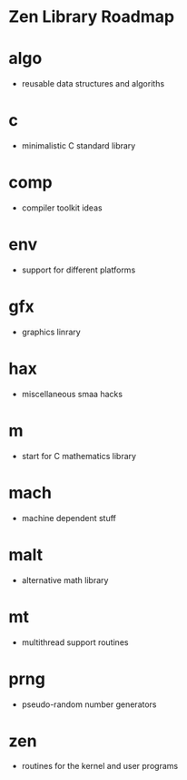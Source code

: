 # Zen Library Roadmap

# algo

- reusable data structures and algoriths

# c

- minimalistic C standard library

# comp

- compiler toolkit ideas

# env

- support for different platforms

# gfx

- graphics linrary

# hax

- miscellaneous smaa hacks

# m

- start for C mathematics library

# mach

- machine dependent stuff
# malt

- alternative math library

# mt

- multithread support routines

# prng

- pseudo-random number generators

# zen

- routines for the kernel and user programs

